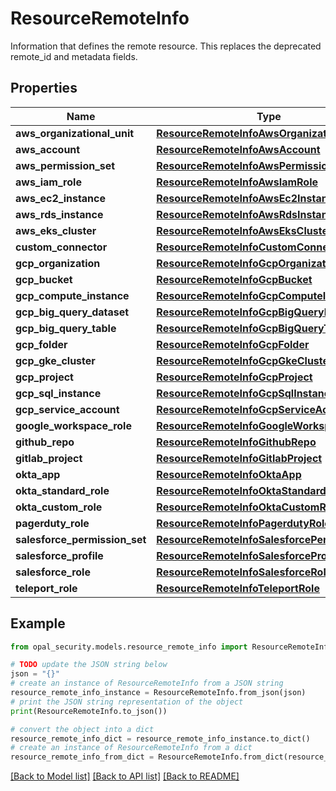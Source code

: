 # ResourceRemoteInfo

Information that defines the remote resource. This replaces the deprecated remote_id and metadata fields.

## Properties

Name | Type | Description | Notes
------------ | ------------- | ------------- | -------------
**aws_organizational_unit** | [**ResourceRemoteInfoAwsOrganizationalUnit**](ResourceRemoteInfoAwsOrganizationalUnit.md) |  | [optional] 
**aws_account** | [**ResourceRemoteInfoAwsAccount**](ResourceRemoteInfoAwsAccount.md) |  | [optional] 
**aws_permission_set** | [**ResourceRemoteInfoAwsPermissionSet**](ResourceRemoteInfoAwsPermissionSet.md) |  | [optional] 
**aws_iam_role** | [**ResourceRemoteInfoAwsIamRole**](ResourceRemoteInfoAwsIamRole.md) |  | [optional] 
**aws_ec2_instance** | [**ResourceRemoteInfoAwsEc2Instance**](ResourceRemoteInfoAwsEc2Instance.md) |  | [optional] 
**aws_rds_instance** | [**ResourceRemoteInfoAwsRdsInstance**](ResourceRemoteInfoAwsRdsInstance.md) |  | [optional] 
**aws_eks_cluster** | [**ResourceRemoteInfoAwsEksCluster**](ResourceRemoteInfoAwsEksCluster.md) |  | [optional] 
**custom_connector** | [**ResourceRemoteInfoCustomConnector**](ResourceRemoteInfoCustomConnector.md) |  | [optional] 
**gcp_organization** | [**ResourceRemoteInfoGcpOrganization**](ResourceRemoteInfoGcpOrganization.md) |  | [optional] 
**gcp_bucket** | [**ResourceRemoteInfoGcpBucket**](ResourceRemoteInfoGcpBucket.md) |  | [optional] 
**gcp_compute_instance** | [**ResourceRemoteInfoGcpComputeInstance**](ResourceRemoteInfoGcpComputeInstance.md) |  | [optional] 
**gcp_big_query_dataset** | [**ResourceRemoteInfoGcpBigQueryDataset**](ResourceRemoteInfoGcpBigQueryDataset.md) |  | [optional] 
**gcp_big_query_table** | [**ResourceRemoteInfoGcpBigQueryTable**](ResourceRemoteInfoGcpBigQueryTable.md) |  | [optional] 
**gcp_folder** | [**ResourceRemoteInfoGcpFolder**](ResourceRemoteInfoGcpFolder.md) |  | [optional] 
**gcp_gke_cluster** | [**ResourceRemoteInfoGcpGkeCluster**](ResourceRemoteInfoGcpGkeCluster.md) |  | [optional] 
**gcp_project** | [**ResourceRemoteInfoGcpProject**](ResourceRemoteInfoGcpProject.md) |  | [optional] 
**gcp_sql_instance** | [**ResourceRemoteInfoGcpSqlInstance**](ResourceRemoteInfoGcpSqlInstance.md) |  | [optional] 
**gcp_service_account** | [**ResourceRemoteInfoGcpServiceAccount**](ResourceRemoteInfoGcpServiceAccount.md) |  | [optional] 
**google_workspace_role** | [**ResourceRemoteInfoGoogleWorkspaceRole**](ResourceRemoteInfoGoogleWorkspaceRole.md) |  | [optional] 
**github_repo** | [**ResourceRemoteInfoGithubRepo**](ResourceRemoteInfoGithubRepo.md) |  | [optional] 
**gitlab_project** | [**ResourceRemoteInfoGitlabProject**](ResourceRemoteInfoGitlabProject.md) |  | [optional] 
**okta_app** | [**ResourceRemoteInfoOktaApp**](ResourceRemoteInfoOktaApp.md) |  | [optional] 
**okta_standard_role** | [**ResourceRemoteInfoOktaStandardRole**](ResourceRemoteInfoOktaStandardRole.md) |  | [optional] 
**okta_custom_role** | [**ResourceRemoteInfoOktaCustomRole**](ResourceRemoteInfoOktaCustomRole.md) |  | [optional] 
**pagerduty_role** | [**ResourceRemoteInfoPagerdutyRole**](ResourceRemoteInfoPagerdutyRole.md) |  | [optional] 
**salesforce_permission_set** | [**ResourceRemoteInfoSalesforcePermissionSet**](ResourceRemoteInfoSalesforcePermissionSet.md) |  | [optional] 
**salesforce_profile** | [**ResourceRemoteInfoSalesforceProfile**](ResourceRemoteInfoSalesforceProfile.md) |  | [optional] 
**salesforce_role** | [**ResourceRemoteInfoSalesforceRole**](ResourceRemoteInfoSalesforceRole.md) |  | [optional] 
**teleport_role** | [**ResourceRemoteInfoTeleportRole**](ResourceRemoteInfoTeleportRole.md) |  | [optional] 

## Example

```python
from opal_security.models.resource_remote_info import ResourceRemoteInfo

# TODO update the JSON string below
json = "{}"
# create an instance of ResourceRemoteInfo from a JSON string
resource_remote_info_instance = ResourceRemoteInfo.from_json(json)
# print the JSON string representation of the object
print(ResourceRemoteInfo.to_json())

# convert the object into a dict
resource_remote_info_dict = resource_remote_info_instance.to_dict()
# create an instance of ResourceRemoteInfo from a dict
resource_remote_info_from_dict = ResourceRemoteInfo.from_dict(resource_remote_info_dict)
```
[[Back to Model list]](../README.md#documentation-for-models) [[Back to API list]](../README.md#documentation-for-api-endpoints) [[Back to README]](../README.md)


